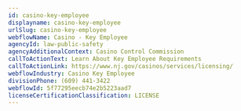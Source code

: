 ```yaml
---
id: casino-key-employee
displayname: casino-key-employee
urlSlug: casino-key-employee
webflowName: Casino - Key Employee
agencyId: law-public-safety
agencyAdditionalContext: Casino Control Commission
callToActionText: Learn About Key Employee Requirements
callToActionLink: https://www.nj.gov/casinos/services/licensing/
webflowIndustry: Casino Key Employee
divisionPhone: (609) 441-3422
webflowId: 5f77295eecb74e2b5223aad7
licenseCertificationClassification: LICENSE
---
```

